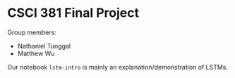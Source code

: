 # CSCI 381 Final Project

Group members:
- Nathaniel Tunggal
- Matthew Wu

Our notebook `lstm-intro` is mainly an explanation/demonstration of LSTMs.
